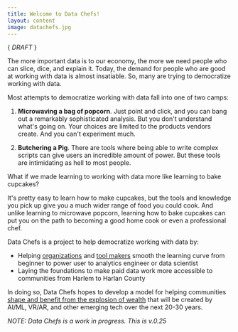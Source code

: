 ```yaml
---
title: Welcome to Data Chefs!
layout: content
image: datachefs.jpg
---
```


{ *DRAFT* }

The more important data is to our economy, the more we need people who can slice, dice, and explain it. Today, the demand for people who are good at working with data is almost insatiable. So, many are trying to democratize working with data.

Most attempts to democratize working with data fall into one of two camps:

1) __Microwaving a bag of popcorn__. Just point and click, and you can bang out a remarkably sophisticated analysis. But you don't understand what's going on. Your choices are limited to the products vendors create. And you can't experiment much.

2) __Butchering a Pig__.  There are tools where being able to write complex scripts can give users an incredible amount of power. But these tools are intimidating as hell to most people.

What if we made learning to working with data more like learning to bake cupcakes?

It's pretty easy to learn how to make cupcakes, but the tools and knowledge you pick up give you a much wider range of food you could cook. And unlike learning to microwave popcorn, learning how to bake cupcakes can put you on the path to becoming a good home cook or even a professional chef.

Data Chefs is a project to help democratize working with data by:
 - Helping [organizations](/organizations/) and [tool makers](/toolmakers/) smooth the learning curve from beginner to power user to analytics engineer or data scientist
 - Laying the foundations to make paid data work more accessible to communities from Harlem to Harlan County

In doing so, Data Chefs hopes to develop a model for helping communities [shape and benefit from the explosion of wealth](https://toolkit.makersall.org/) that will be created by AI/ML, VR/AR, and other emerging tech over the next 20-30 years.

_NOTE: Data Chefs is a work in progress. This is v.0.25_
